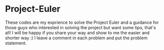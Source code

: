 # Project-Euler

These codes are my exprience to solve the Project Euler and a guidance for those guys who interested in solving the project but want some tips, that's all!
I will be happy if you share your way and show to me the easier and shorter way :)
I leave a comment in each problem and put the problem statement.
